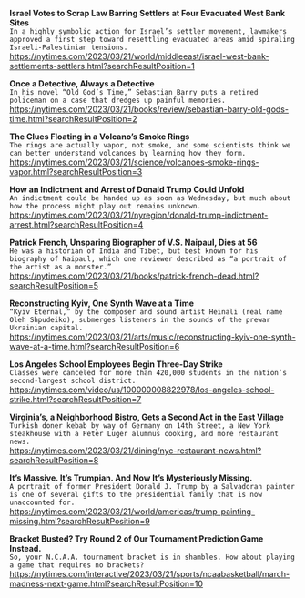 **Israel Votes to Scrap Law Barring Settlers at Four Evacuated West Bank Sites**\
`In a highly symbolic action for Israel’s settler movement, lawmakers approved a first step toward resettling evacuated areas amid spiraling Israeli-Palestinian tensions.`\
https://nytimes.com/2023/03/21/world/middleeast/israel-west-bank-settlements-settlers.html?searchResultPosition=1

**Once a Detective, Always a Detective**\
`In his novel “Old God’s Time,” Sebastian Barry puts a retired policeman on a case that dredges up painful memories.`\
https://nytimes.com/2023/03/21/books/review/sebastian-barry-old-gods-time.html?searchResultPosition=2

**The Clues Floating in a Volcano’s Smoke Rings**\
`The rings are actually vapor, not smoke, and some scientists think we can better understand volcanoes by learning how they form.`\
https://nytimes.com/2023/03/21/science/volcanoes-smoke-rings-vapor.html?searchResultPosition=3

**How an Indictment and Arrest of Donald Trump Could Unfold**\
`An indictment could be handed up as soon as Wednesday, but much about how the process might play out remains unknown.`\
https://nytimes.com/2023/03/21/nyregion/donald-trump-indictment-arrest.html?searchResultPosition=4

**Patrick French, Unsparing Biographer of V.S. Naipaul, Dies at 56**\
`He was a historian of India and Tibet, but best known for his biography of Naipaul, which one reviewer described as “a portrait of the artist as a monster.”`\
https://nytimes.com/2023/03/21/books/patrick-french-dead.html?searchResultPosition=5

**Reconstructing Kyiv, One Synth Wave at a Time**\
`“Kyiv Eternal,” by the composer and sound artist Heinali (real name Oleh Shpudeiko), submerges listeners in the sounds of the prewar Ukrainian capital.`\
https://nytimes.com/2023/03/21/arts/music/reconstructing-kyiv-one-synth-wave-at-a-time.html?searchResultPosition=6

**Los Angeles School Employees Begin Three-Day Strike**\
`Classes were canceled for more than 420,000 students in the nation’s second-largest school district.`\
https://nytimes.com/video/us/100000008822978/los-angeles-school-strike.html?searchResultPosition=7

**Virginia’s, a Neighborhood Bistro, Gets a Second Act in the East Village**\
`Turkish doner kebab by way of Germany on 14th Street, a New York steakhouse with a Peter Luger alumnus cooking, and more restaurant news.`\
https://nytimes.com/2023/03/21/dining/nyc-restaurant-news.html?searchResultPosition=8

**It’s Massive. It’s Trumpian. And Now It’s Mysteriously Missing.**\
`A portrait of former President Donald J. Trump by a Salvadoran painter is one of several gifts to the presidential family that is now unaccounted for.`\
https://nytimes.com/2023/03/21/world/americas/trump-painting-missing.html?searchResultPosition=9

**Bracket Busted? Try Round 2 of Our Tournament Prediction Game Instead.**\
`So, your N.C.A.A. tournament bracket is in shambles. How about playing a game that requires no brackets?`\
https://nytimes.com/interactive/2023/03/21/sports/ncaabasketball/march-madness-next-game.html?searchResultPosition=10


